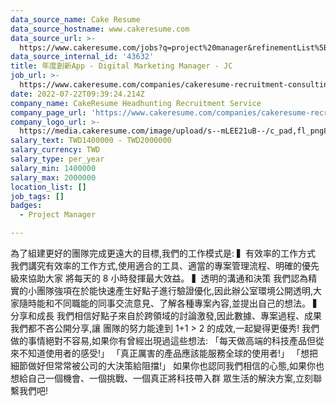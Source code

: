 ```yaml
---
data_source_name: Cake Resume
data_source_hostname: www.cakeresume.com
data_source_url: >-
  https://www.cakeresume.com/jobs?q=project%20manager&refinementList%5Blang_name%5D%5B0%5D=English&refinementList%5Bsalary_type%5D=per_year&range%5Bsalary_range%5D%5Bmin%5D=1000000&page=2
data_source_internal_id: '43632'
title: 年度創新App - Digital Marketing Manager - JC
job_url: >-
  https://www.cakeresume.com/companies/cakeresume-recruitment-consulting/jobs/c02046
date: 2022-07-22T09:39:24.214Z
company_name: CakeResume Headhunting Recruitment Service
company_page_url: 'https://www.cakeresume.com/companies/cakeresume-recruitment-consulting'
company_logo_url: >-
  https://media.cakeresume.com/image/upload/s--mLEE21uB--/c_pad,fl_png8,h_200,w_200/v1620881212/vdbipassrdfr8omwzeq6.png
salary_text: TWD1400000 - TWD2000000
salary_currency: TWD
salary_type: per_year
salary_min: 1400000
salary_max: 2000000
location_list: []
job_tags: []
badges:
  - Project Manager

---
```


為了組建更好的團隊完成更遠大的目標,我們的工作模式是: ▍有效率的工作方式 我們講究有效率的工作方式,使用適合的工具、適當的專案管理流程、明確的優先級來協助大家 將每天的 8 小時發揮最大效益。 ▍透明的溝通和決策 我們認為精實的小團隊強項在於能快速產生好點子進行驗證優化,因此辦公室環境公開透明,大 家隨時能和不同職能的同事交流意見、了解各種專案內容,並提出自己的想法。 ▍分享和成長 我們相信好點子來自於跨領域的討論激發,因此數據、專案過程、成果我們都不吝公開分享,讓 團隊的努力能達到 1+1 > 2 的成效,一起變得更優秀! 我們做的事情絕對不容易,如果你有曾經出現過這些想法: 「每天做高端的科技產品但從來不知道使用者的感受!」 「真正厲害的產品應該能服務全球的使用者!」 「想把細節做好但常常被公司的大決策給阻擋!」 如果你也認同我們相信的心態,如果你也想給自己一個機會、一個挑戰、一個真正將科技帶入群 眾生活的解決方案,立刻聯繫我們吧!